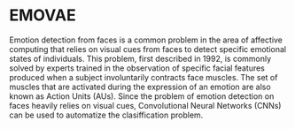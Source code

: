 # EMOVAE

Emotion detection from faces is a common problem in the area of affective computing that relies on visual cues from faces to detect specific emotional states
of individuals. This problem, first described in 1992, is commonly solved by experts trained in the observation of specific facial features produced
when a subject involuntarily contracts face muscles. The set of muscles that are activated during the expression of an emotion are also known as Action Units
(AUs).
Since the problem of emotion detection on faces heavily relies on visual cues, Convolutional Neural Networks (CNNs) can be used to automatize the clasiffication problem.
